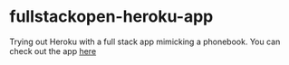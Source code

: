 # fullstackopen-heroku-app
 Trying out Heroku with a full stack app mimicking a phonebook.
 You can check out the app [here](https://anurag-phonebook.herokuapp.com/)
